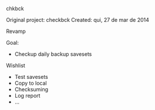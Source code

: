 chkbck

Original project: checkbck
Created: qui, 27 de mar de 2014

Revamp

Goal:

- Checkup daily backup savesets

Wishlist

- Test savesets
- Copy to local
- Checksuming
- Log report
- ...